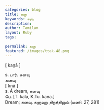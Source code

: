 ```yaml
---
categories: blog
title: கனா
keywords: கனா
description: 
author: Tamilan
layout: Ruby
tags: 
 
permalink: கனா
featured: /images/ttak-48.png
---
```

  
[ kaṉā ]  
  
s. பார். கனவு  
கனவு  
[ kṉā ]  
s. A dream, கனவு  
பெ. [T. kala, K.Tu. kana.]  
Dream; கனவு. கனாவுறு திறத்தினும் (மணி. 27, 281)